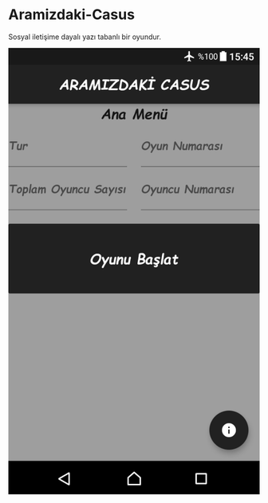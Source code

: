 # Aramizdaki-Casus
Sosyal iletişime dayalı yazı tabanlı bir oyundur. 

![alt text](https://github.com/AhmetSergen/Aramizdaki-Casus/blob/master/img1.png?raw=true)

